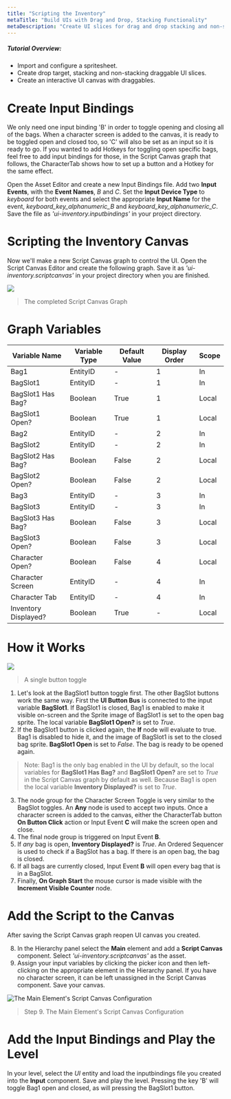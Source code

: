 ```yaml
---
title: "Scripting the Inventory"
metaTitle: "Build UIs with Drag and Drop, Stacking Functionality"
metaDescription: "Create UI slices for drag and drop stacking and non-stacking elements.  Create an interactive UI canvas with a hotbar and inventory."
---
```


##### Tutorial Overview:
-  Import and configure a spritesheet.
-  Create drop target, stacking and non-stacking draggable UI slices.
-  Create an interactive UI canvas with draggables.

# Create Input Bindings

We only need one input binding 'B' in order to toggle opening and closing all of the bags.  When a character screen is added to the canvas, it is ready to be toggled open and closed too, so 'C' will also be set as an input so it is ready to go.  If you wanted to add Hotkeys for toggling open specific bags, feel free to add input bindings for those, in the Script Canvas graph that follows, the CharacterTab shows how to set up a button and a Hotkey for the same effect.

Open the Asset Editor and create a new Input Bindings file.  Add two **Input Events**, with the **Event Names**, *B* and *C*.  Set the **Input Device Type** to *keyboard* for both events and select the appropriate **Input Name** for the event, *keyboard_key_alphanumeric_B* and *keyboard_key_alphanumeric_C*.  Save the file as *'ui-inventory.inputbindings'* in your project directory.

# Scripting the Inventory Canvas

Now we'll make a new Script Canvas graph to control the UI.  Open the Script Canvas Editor and create the following graph.  Save it as *'ui-inventory.scriptcanvas'* in your project directory when you are finished.

<a href="../images/03/sc-03.png">
  <img align="center" src="../images/03/sc-03.png"/>
</a>

>  The completed Script Canvas Graph

# Graph Variables

|Variable Name|Variable Type|Default Value|Display Order|Scope|
|-------------|-------------|-------------|-------------|-----|
|Bag1|EntityID|-|1|In|
|BagSlot1|EntityID|-|1|In|
|BagSlot1 Has Bag?|Boolean|True|1|Local|
|BagSlot1 Open?|Boolean|True|1|Local|
|Bag2|EntityID|-|2|In|
|BagSlot2|EntityID|-|2|In|
|BagSlot2 Has Bag?|Boolean|False|2|Local|
|BagSlot2 Open?|Boolean|False|2|Local|
|Bag3|EntityID|-|3|In|
|BagSlot3|EntityID|-|3|In|
|BagSlot3 Has Bag?|Boolean|False|3|Local|
|BagSlot3 Open?|Boolean|False|3|Local|
|Character Open?|Boolean|False|4|Local|
|Character Screen|EntityID|-|4|In|
|Character Tab|EntityID|-|4|In|
|Inventory Displayed?|Boolean|True|-|Local|


# How it Works

<a href="../images/03/sc-04.png">
  <img align="center" src="../images/03/sc-04.png"/>
</a>

>  A single button toggle

1. Let's look at the BagSlot1 button toggle first.  The other BagSlot buttons work the same way.  First the **UI Button Bus** is connected to the input variable **BagSlot1**.  If BagSlot1 is closed, Bag1 is enabled to make it visible on-screen and the Sprite image of BagSlot1 is set to the open bag sprite.  The local variable **BagSlot1 Open?** is set to *True*.
2. If the BagSlot1 button is clicked again, the **If** node will evaluate to true.  Bag1 is disabled to hide it, and the image of BagSlot1 is set to the closed bag sprite.  **BagSlot1 Open** is set to *False*.  The bag is ready to be opened again.

> Note: Bag1 is the only bag enabled in the UI by default, so the local variables for **BagSlot1 Has Bag?** and **BagSlot1 Open?** are set to *True* in the Script Canvas graph by default as well.  Because Bag1 is open the local variable **Inventory Displayed?** is set to *True*.

3. The node group for the Character Screen Toggle is very similar to the BagSlot toggles.  An **Any** node is used to accept two inputs.  Once a character screen is added to the canvas, either the CharacterTab button **On Button Click** action or Input Event **C** will make the screen open and close.
4. The final node group is triggered on Input Event **B**.
5. If *any* bag is open, **Inventory Displayed?** is *True*.  An Ordered Sequencer is used to check if a BagSlot has a bag. If there is an open bag, the bag is closed.
6. If all bags are currently closed, Input Event **B** will open every bag that is in a BagSlot.
7. Finally, **On Graph Start** the mouse cursor is made visible with the **Increment Visible Counter** node.


# Add the Script to the Canvas

After saving the Script Canvas graph reopen UI canvas you created.  

8. In the Hierarchy panel select the **Main** element and add a **Script Canvas** component.  Select *'ui-inventory.scriptcanvas'* as the asset.
9. Assign your input variables by clicking the picker icon and then left-clicking on the appropriate element in the Hierarchy panel.  If you have no character screen, it can be left unassigned in the Script Canvas component. Save your canvas.

![The Main Element's Script Canvas Configuration](../images/03/drag-14.png "The Main Element's Script Canvas Configuration")
> Step 9. The Main Element's Script Canvas Configuration

# Add the Input Bindings and Play the Level

In your level, select the *UI* entity and load the inputbindings file you created into the **Input** component.  Save and play the level.  Pressing the key 'B' will toggle Bag1 open and closed, as will pressing the BagSlot1 button.
